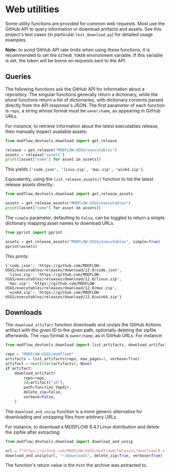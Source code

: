 # Web utilities 

Some utility functions are provided for common web requests. Most use the GitHub API to query information or download artifacts and assets. See this project's test cases (in particular `test_download.py`) for detailed usage examples.

**Note:** to avoid GitHub API rate limits when using these functions, it is recommended to set the `GITHUB_TOKEN` environment variable. If this variable is set, the token will be borne on requests sent to the API.

## Queries

The following functions ask the GitHub API for information about a repository. The singular functions generally return a dictionary, while the plural functions return a list of dictionaries, with dictionary contents parsed directly from the API response's JSON. The first parameter of each function is `repo`, a string whose format must be `owner/name`, as appearing in GitHub URLs.

For instance, to retrieve information about the latest executables release, then manually inspect available assets:

```python
from modflow_devtools.download import get_release

release = get_release("MODFLOW-USGS/executables")
assets = release["assets"]
print([asset["name"] for asset in assets])
```

This yields `['code.json', 'linux.zip', 'mac.zip', 'win64.zip']`.

Equivalently, using the `list_release_assets()` function to list the latest release assets directly:

```python
from modflow_devtools.download import get_release_assets

assets = get_release_assets("MODFLOW-USGS/executables")
print([asset["name"] for asset in assets])
```

The `simple` parameter, defaulting to `False`, can be toggled to return a simple dictionary mapping asset names to download URLs:

```python
from pprint import pprint

assets = get_release_assets("MODFLOW-USGS/executables", simple=True)
pprint(assets)
```

This prints:

```
{'code.json': 'https://github.com/MODFLOW-USGS/executables/releases/download/12.0/code.json',
 'linux.zip': 'https://github.com/MODFLOW-USGS/executables/releases/download/12.0/linux.zip',
 'mac.zip': 'https://github.com/MODFLOW-USGS/executables/releases/download/12.0/mac.zip',
 'win64.zip': 'https://github.com/MODFLOW-USGS/executables/releases/download/12.0/win64.zip'}
```

## Downloads

The `download_artifact` function downloads and unzips the GitHub Actions artifact with the given ID to the given path, optionally deleting the zipfile afterwards. The `repo` format is `owner/name`, as in GitHub URLs. For instance:

```python
from modflow_devtools.download import list_artifacts, download_artifact

repo = "MODFLOW-USGS/modflow6"
artifacts = list_artifacts(repo, max_pages=1, verbose=True)
artifact = next(iter(artifacts), None)
if artifact:
    download_artifact(
        repo=repo,
        id=artifact["id"],
        path=function_tmpdir,
        delete_zip=False,
        verbose=False,
    )
```

The `download_and_unzip` function is a more generic alternative for downloading and unzipping files from arbitrary URLs.

For instance, to download a MODFLOW 6.4.1 Linux distribution and delete the zipfile after extracting:

```python
from modflow_devtools.download import download_and_unzip

url = f"https://github.com/MODFLOW-USGS/modflow6/releases/download/6.4.1/mf6.4.1_linux.zip"
download_and_unzip(url, "~/Downloads", delete_zip=True, verbose=True)
```

The function's return value is the `Path` the archive was extracted to.